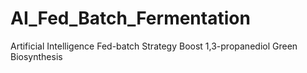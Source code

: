 # AI_Fed_Batch_Fermentation
Artificial Intelligence Fed-batch Strategy Boost 1,3-propanediol Green Biosynthesis
